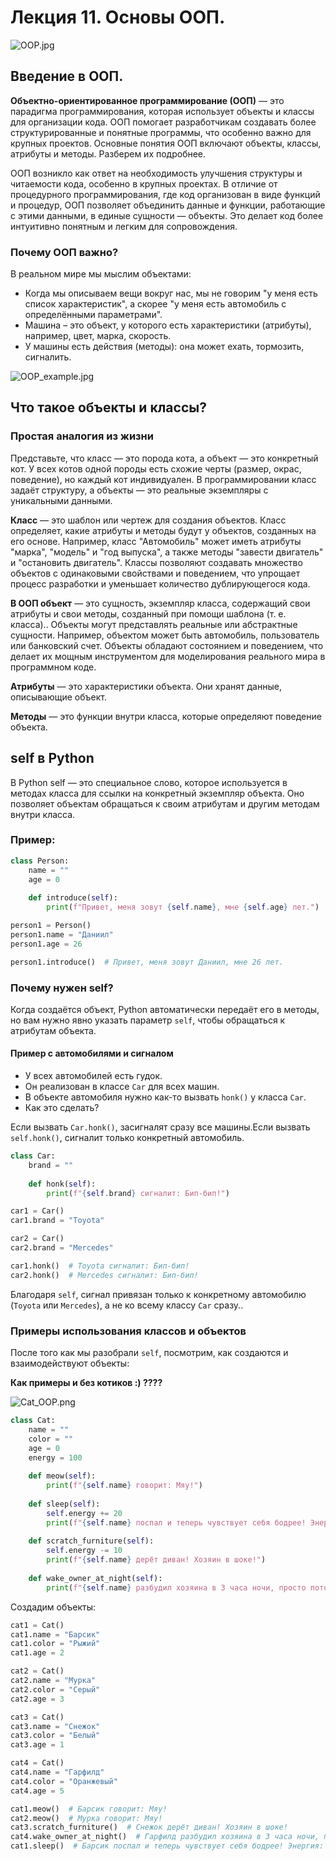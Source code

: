 # Лекция 11. Основы ООП.

![OOP.jpg](image/OOP.jpg)

## Введение в ООП.

**Объектно-ориентированное программирование (ООП)** — это парадигма программирования, которая использует объекты и классы для организации кода. ООП помогает разработчикам создавать более структурированные и понятные программы, что особенно важно для крупных проектов. Основные понятия ООП включают объекты, классы, атрибуты и методы. Разберем их подробнее.

ООП возникло как ответ на необходимость улучшения структуры и читаемости кода, особенно в крупных проектах. В отличие от процедурного программирования, где код организован в виде функций и процедур, ООП позволяет объединить данные и функции, работающие с этими данными, в единые сущности — объекты. Это делает код более интуитивно понятным и легким для сопровождения.

### Почему ООП важно?

В реальном мире мы мыслим объектами:

- Когда мы описываем вещи вокруг нас, мы не говорим "у меня есть список характеристик", а скорее "у меня есть автомобиль с определёнными параметрами".
- Машина – это объект, у которого есть характеристики (атрибуты), например, цвет, марка, скорость.
- У машины есть действия (методы): она может ехать, тормозить, сигналить.

![OOP_example.jpg](image/OOP_example.jpg)

## Что такое объекты и классы?

### Простая аналогия из жизни

Представьте, что класс — это порода кота, а объект — это конкретный кот. У всех котов одной породы есть схожие черты (размер, окрас, поведение), но каждый кот индивидуален. В программировании класс задаёт структуру, а объекты — это реальные экземпляры с уникальными данными.

**Класс** — это шаблон или чертеж для создания объектов. Класс определяет, какие атрибуты и методы будут у объектов, созданных на его основе. Например, класс "Автомобиль" может иметь атрибуты "марка", "модель" и "год выпуска", а также методы "завести двигатель" и "остановить двигатель". Классы позволяют создавать множество объектов с одинаковыми свойствами и поведением, что упрощает процесс разработки и уменьшает количество дублирующегося кода.

**В ООП объект**  — это сущность, экземпляр класса, содержащий свои атрибуты и свои методы, созданный при помощи шаблона (т. е. класса).. Объекты могут представлять реальные или абстрактные сущности. Например, объектом может быть автомобиль, пользователь или банковский счет. Объекты обладают состоянием и поведением, что делает их мощным инструментом для моделирования реального мира в программном коде.

**Атрибуты** — это характеристики объекта. Они хранят данные, описывающие объект.

**Методы** — это функции внутри класса, которые определяют поведение объекта.

## self в Python

В Python self — это специальное слово, которое используется в методах класса для ссылки на конкретный экземпляр объекта. Оно позволяет объектам обращаться к своим атрибутам и другим методам внутри класса.

### Пример:

```python
class Person:
    name = ""
    age = 0
  
    def introduce(self):
        print(f"Привет, меня зовут {self.name}, мне {self.age} лет.")

person1 = Person()
person1.name = "Даниил"
person1.age = 26

person1.introduce()  # Привет, меня зовут Даниил, мне 26 лет.
```

### Почему нужен self?

Когда создаётся объект, Python автоматически передаёт его в методы, но вам нужно явно указать параметр `self`, чтобы обращаться к атрибутам объекта.

#### Пример с автомобилями и сигналом

- У всех автомобилей есть гудок.
- Он реализован в классе `Car` для всех машин.
- В объекте автомобиля нужно как-то вызвать `honk()` у класса `Car`.
- Как это сделать?

Если вызвать `Car.honk()`, засигналят сразу все машины.Если вызвать `self.honk()`, сигналит только конкретный автомобиль.

```python
class Car:
    brand = ""
  
    def honk(self):
        print(f"{self.brand} сигналит: Бип-бип!")

car1 = Car()
car1.brand = "Toyota"

car2 = Car()
car2.brand = "Mercedes"

car1.honk()  # Toyota сигналит: Бип-бип!
car2.honk()  # Mercedes сигналит: Бип-бип!
```

Благодаря `self`, сигнал привязан только к конкретному автомобилю (`Toyota` или `Mercedes`), а не ко всему классу `Car` сразу..

### Примеры использования классов и объектов

После того как мы разобрали `self`, посмотрим, как создаются и взаимодействуют объекты:

**Как примеры и без котиков :) ????**

![Cat_OOP.png](image/Cat_OOP.png)

```python
class Cat:
    name = ""
    color = ""
    age = 0
    energy = 100
  
    def meow(self):
        print(f"{self.name} говорит: Мяу!")
  
    def sleep(self):
        self.energy += 20
        print(f"{self.name} поспал и теперь чувствует себя бодрее! Энергия: {self.energy}")
  
    def scratch_furniture(self):
        self.energy -= 10
        print(f"{self.name} дерёт диван! Хозяин в шоке!")
  
    def wake_owner_at_night(self):
        print(f"{self.name} разбудил хозяина в 3 часа ночи, просто потому что может!")
```

Создадим объекты:

```python
cat1 = Cat()
cat1.name = "Барсик"
cat1.color = "Рыжий"
cat1.age = 2

cat2 = Cat()
cat2.name = "Мурка"
cat2.color = "Серый"
cat2.age = 3

cat3 = Cat()
cat3.name = "Снежок"
cat3.color = "Белый"
cat3.age = 1

cat4 = Cat()
cat4.name = "Гарфилд"
cat4.color = "Оранжевый"
cat4.age = 5

cat1.meow()  # Барсик говорит: Мяу!
cat2.meow()  # Мурка говорит: Мяу!
cat3.scratch_furniture()  # Снежок дерёт диван! Хозяин в шоке!
cat4.wake_owner_at_night()  # Гарфилд разбудил хозяина в 3 часа ночи, просто потому что может!
cat1.sleep()  # Барсик поспал и теперь чувствует себя бодрее! Энергия: 120
```
